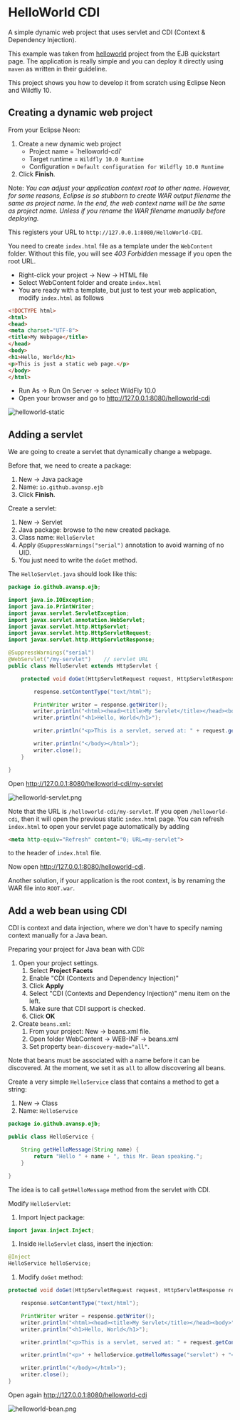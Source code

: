 # HelloWorld CDI

A simple dynamic web project that uses servlet and CDI (Context & Dependency Injection).

This example was taken from [helloworld](https://github.com/jboss-developer/jboss-eap-quickstarts/) project from the EJB quickstart page. The application is really simple and you can deploy it directly using `maven` as written in their guideline.

This project shows you how to develop it from scratch using Eclipse Neon and Wildfly 10.

## Creating a dynamic web project

From your Eclipse Neon:

1. Create a new dynamic web project
   * Project name = `helloworld-cdi'
   * Target runtime = `Wildfly 10.0 Runtime`
   * Configuration = `Default configuration for Wildfly 10.0 Runtime`
1. Click **Finish**.

Note: *You can adjust your application context root to other name. However, for some reasons, Eclipse is so stubborn to create WAR output filename the same as project name. In the end, the web context name will be the same as project name. Unless if you rename the WAR filename manually before deploying.*

This registers your URL to `http://127.0.0.1:8080/HelloWorld-CDI`.

You need to create `index.html` file as a template under the `WebContent` folder. Without this file, you will see *403 Forbidden* message if you open the root URL.

* Right-click your project -> New -> HTML file
* Select WebContent folder and create `index.html`
* You are ready with a template, but just to test your web application, modify `index.html` as follows

```html
<!DOCTYPE html>
<html>
<head>
<meta charset="UTF-8">
<title>My Webpage</title>
</head>
<body>
<h1>Hello, World</h1>
<p>This is just a static web page.</p>
</body>
</html>
```

* Run As -> Run On Server -> select WildFly 10.0
* Open your browser and go to http://127.0.0.1:8080/helloworld-cdi

![helloworld-static](figs/helloworld-static.png)

## Adding a servlet

We are going to create a servlet that dynamically change a webpage.

Before that, we need to create a package:
1. New -> Java package
1. Name: `io.github.avansp.ejb`
1. Click **Finish**.

Create a servlet:
1. New -> Servlet
1. Java package: browse to the new created package.
1. Class name: `HelloServlet`
1. Apply `@SuppressWarnings("serial")` annotation to avoid warning of no UID.
1. You just need to write the `doGet` method.

The `HelloServlet.java` should look like this:
```java
package io.github.avansp.ejb;

import java.io.IOException;
import java.io.PrintWriter;
import javax.servlet.ServletException;
import javax.servlet.annotation.WebServlet;
import javax.servlet.http.HttpServlet;
import javax.servlet.http.HttpServletRequest;
import javax.servlet.http.HttpServletResponse;

@SuppressWarnings("serial")   
@WebServlet("/my-servlet")    // servlet URL
public class HelloServlet extends HttpServlet {

	protected void doGet(HttpServletRequest request, HttpServletResponse response) throws ServletException, IOException {

		response.setContentType("text/html");

		PrintWriter writer = response.getWriter();
		writer.println("<html><head><title>My Servlet</title></head><body>");
		writer.println("<h1>Hello, World</h1>");

		writer.println("<p>This is a servlet, served at: " + request.getContextPath() + "</p>");

		writer.println("</body></html>");
        writer.close();
	}

}
```

Open http://127.0.0.1:8080/helloworld-cdi/my-servlet

![helloworld-servlet.png](figs/helloworld-servlet.png)

Note that the URL is `/helloworld-cdi/my-servlet`. If you open `/helloworld-cdi`, then it will open the previous static `index.html` page. You can refresh `index.html` to open your servlet page automatically by adding
```html
<meta http-equiv="Refresh" content="0; URL=my-servlet">
```
to the header of `index.html` file.

Now open http://127.0.0.1:8080/helloworld-cdi.

Another solution, if your application is the root context, is by renaming the WAR file into `ROOT.war`.

## Add a web bean using CDI

CDI is context and data injection, where we don't have to specify naming context manually for a Java bean.

Preparing your project for Java bean with CDI:
1. Open your project settings.
   1. Select **Project Facets**
   1. Enable "CDI (Contexts and Dependency Injection)"
   1. Click **Apply**
   1. Select "CDI (Contexts and Dependency Injection)" menu item on the left.
   1. Make sure that CDI support is checked.
   1. Click **OK**
1. Create `beans.xml`:
   1. From your project: New -> beans.xml file.
   1. Open folder WebContent -> WEB-INF -> beans.xml
   1. Set property `bean-discovery-made="all"`.

Note that beans must be associated with a name before it can be discovered. At the moment, we set it as `all` to allow discovering all beans.

Create a very simple `HelloService` class that contains a method to get a string:
1. New -> Class
1. Name: `HelloService`

```java
package io.github.avansp.ejb;

public class HelloService {

	String getHelloMessage(String name) {
		return "Hello " + name + ", this Mr. Bean speaking.";
	}

}
```

The idea is to call `getHelloMessage` method from the servlet with CDI.

Modify `HelloServlet`:
1. Import Inject package:
```java
import javax.inject.Inject;
```
1. Inside `HelloServlet` class, insert the injection:
```java
@Inject
HelloService helloService;
```
1. Modify `doGet` method:
```java
protected void doGet(HttpServletRequest request, HttpServletResponse response) throws ServletException, IOException {

    response.setContentType("text/html");

    PrintWriter writer = response.getWriter();
    writer.println("<html><head><title>My Servlet</title></head><body>");
    writer.println("<h1>Hello, World</h1>");

    writer.println("<p>This is a servlet, served at: " + request.getContextPath() + "</p>");

    writer.println("<p>" + helloService.getHelloMessage("servlet") + "</p>");

    writer.println("</body></html>");
    writer.close();
}
```

Open again http://127.0.0.1:8080/helloworld-cdi

![helloworld-bean.png](figs/helloworld-bean.png)
